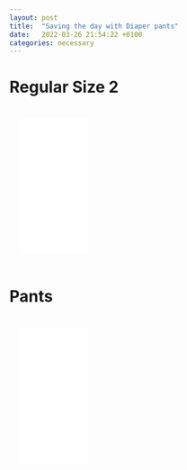 ```yaml
---
layout: post
title:  "Saving the day with Diaper pants"
date:   2022-03-26 21:54:22 +0100
categories: necessary 
---
```


#   Regular Size 2
<iframe style="width:120px;height:240px;padding:20px" marginwidth="0" marginheight="0" scrolling="no" frameborder="0" src="//ws-eu.amazon-adsystem.com/widgets/q?ServiceVersion=20070822&OneJS=1&Operation=GetAdHtml&MarketPlace=DE&source=ss&ref=as_ss_li_til&ad_type=product_link&tracking_id=nammupb-21&language=en_GB&marketplace=amazon&region=DE&placement=B00AGTP9H4&asins=B00AGTP9H4&linkId=c1da12aa584095b8f639fcab7641c6a9&show_border=true&link_opens_in_new_window=true"></iframe>


#   Pants
<iframe style="width:120px;height:240px;padding:20px" marginwidth="0" marginheight="0" scrolling="no"  frameborder="0" src="//ws-eu.amazon-adsystem.com/widgets/q?ServiceVersion=20070822&OneJS=1&Operation=GetAdHtml&MarketPlace=DE&source=ss&ref=as_ss_li_til&ad_type=product_link&tracking_id=nammupb-21&language=en_GB&marketplace=amazon&region=DE&placement=B09NNJ69CF&asins=B09NNJ69CF&linkId=01799b92b27d30ec889c70a00883429c&show_border=true&link_opens_in_new_window=true"></iframe> 

